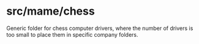 # **src/mame/chess** #

Generic folder for chess computer drivers, where the number of drivers is too small to place them in specific company folders.